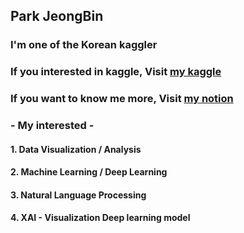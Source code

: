 ## Park JeongBin

### I'm one of the Korean kaggler
### If you interested in kaggle, Visit [my kaggle](https://www.kaggle.com/jeongbinpark)

### If you want to know me more, Visit [my notion](https://www.notion.so/Park-Jeong-Bin-f70699ef4a91497ba0e9ec9c033bb8ab)


### - My interested -

#### 1. Data Visualization / Analysis
#### 2. Machine Learning / Deep Learning
#### 3. Natural Language Processing
#### 4. XAI - Visualization Deep learning model
